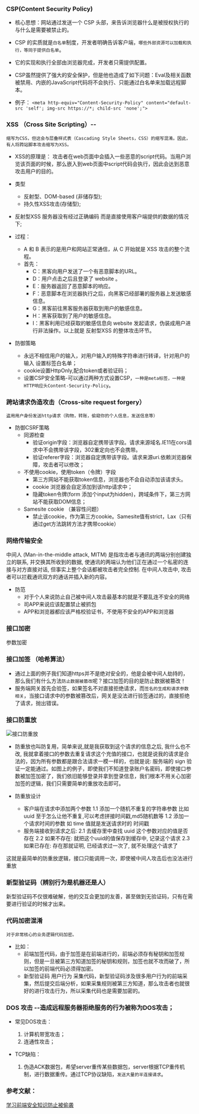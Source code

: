 
### CSP(Content Security Policy)
* 核心思想：网站通过发送一个 CSP 头部，来告诉浏览器什么是被授权执行的与什么是需要被禁止的。
* CSP 的实质就是`白名单`制度，开发者明确告诉客户端，`哪些外部资源可以加载和执行，等同于提供白名单`。
* 它的实现和执行全部由浏览器完成，开发者只需提供配置。
* CSP虽然提供了强大的安全保护，但是他也造成了如下问题：Eval及相关函数被禁用、内嵌的JavaScript代码将不会执行、只能通过白名单来加载远程脚本。

* 例子：
`<meta http-equiv="Content-Security-Policy" content="default-src 'self'; img-src https://*; child-src 'none';">`


### XSS （Cross Site Scripting）--
    缩写为CSS，但这会与层叠样式表（Cascading Style Sheets，CSS）的缩写混淆。因此，有人将跨站脚本攻击缩写为XSS。

* XSS的原理是：
    攻击者在web页面中会插入一些恶意的script代码。当用户浏览该页面的时候，那么嵌入到web页面中script代码会执行，因此会达到恶意攻击用户的目的。
* 类型
    * 反射型、DOM-based (非储存型);
    * 持久性XSS攻击(存储型);
* 反射型XSS
    服务器没有经过正确编码 而是直接使用客户端提供的数据的情况下;

* 过程：
    * A 和 B 表示的是用户和网站正常通信，从 C 开始就是 XSS 攻击的整个流程。
    * 首先：
        * C：黑客向用户发送了一个有恶意脚本的URL。
        * D：用户点击之后且登录了 website 。
        * E：服务器返回了恶意脚本的响应。
        * F：恶意脚本在浏览器执行之后，向黑客已经部署的服务器上发送敏感信息。
        * G：黑客前往黑客服务器获取到用户的敏感信息。
        * H：黑客获取到了用户的敏感信息。
        * I：黑客利用已经获取的敏感信息向 website 发起请求，伪装成用户进行非法操作。以上就是 反射型XSS 的整体攻击环节。
* 防御策略
    * 永远不相信用户的输入，对用户输入的特殊字符串进行转译，针对用户的输入 设置标签白名单；
    * cookie设置HttpOnly,配合token或者验证码；
    * 设置CSP安全策略-可以通过两种方式设置CSP，`一种是meta标签，一种是HTTP响应头Content-Security-Policy`。


### 跨站请求伪造攻击（Cross-site request forgery）
    盗用用户身份发送http请求（购物，转账，偷窥你的个人信息，发送信息等）
* 防御CSRF策略
    * 同源检查
        * 验证origin字段：浏览器自定携带该字段。请求来源域名.IE11在cors请求中不会携带该字段，302重定向也不会携带。
        * 验证referer字段：浏览器自定携带该字段。请求来源uri.依赖浏览器保障，攻击者可以修改；
    * 不使用cookie，使用token（令牌）字段
        * 第三方网站不能获取token信息，浏览器也不会自动添加该请求头。
        * cookie 浏览器会自定添加到该http请求中；
        * 隐藏token令牌(form 添加个input为hidden)，跨域条件下，第三方网站不能获取DOM信息；
    * Samesite cookie （兼容性问题）
        * 禁止该cookie，作为第三方cookie。Samesite值有strict，Lax（只有通过get方法跳转方法才携带cookie）

### 网络传输安全
中间人 (Man-in-the-middle attack, MITM) 是指攻击者与通讯的两端分别创建独立的联系, 并交换其所收到的数据, 使通讯的两端认为他们正在通过一个私密的连接与对方直接对话, 但事实上整个会话都被攻击者完全控制. 在中间人攻击中, 攻击者可以拦截通讯双方的通话并插入新的内容。

* 防范
    * 对于个人来说防止自己被中间人攻击最基本的就是不要乱连不安全的网络
    * 司APP来说应该配置禁止被抓包
    * APP和浏览器都应该严格校验证书，不使用不安全的APP和浏览器

### 接口加密
参数加密

### 接口加签 （哈希算法）
* 通过上面的例子我们知道https并不是绝对安全的，他是会被中间人劫持的，那么我们有什么方法`防止数据被篡改`呢？接口加签的目的是防止数据被篡改！
* 服务端网关首先会验签，如果签名不对直接拒绝请求，而`签名的生成和请求参数相关`，当接口请求中的参数被篡改后，网关是没法进行验签通过的，直接拒绝了请求，抛出错误。


### 接口防重放
![接口防重放](../../img/http/sec.png)

* 防重放也叫防复用，简单来说,就是我获取到这个请求的信息之后, 我什么也不改, 我就拿着接口的参数去重复请求这个充值的接口，也就是说我的请求是合法的，因为所有参数都是跟合法请求一模一样的，也就是说: 服务端的 sign 验证一定能通过。如图上的例子，即使我们不知道登录账户名密码，即使接口参数被加签加密了，我们依旧能够登录并拿到登录信息，我们根本不用关心加密加签的逻辑，我们只需要简单的重放攻击即可。

* 防重放设计
    * 客户端在请求中添加两个参数 1.1 添加一个随机不重复的字符串参数 比如uuid 至于怎么让他不重复,可以考虑拼接时间戳,md5随机数等 1.2 添加一个请求时间的参数 如 time 值就是发送请求时的 时间戳
    * 服务端接收到请求之后: 2.1 去缓存里中查找 uuid 这个参数对应的值是否存在 2.2 如果不存在: 就把这个uuid的值保存到缓存中, 记录这个请求 2.3 如果已存在: 存在那就证明, 已经请求过一次了, 就不处理这个请求了

这就是最简单的防重放逻辑，接口只能调用一次，即使被中间人攻击后也没法进行重放

### 新型验证码（辨别行为是机器还是人）
新型验证码不仅很难破解，他的交互会更加的友善，甚至做到无验证码，只有在需要进行验证的时候才出来。

### 代码加密混淆
    对于非常核心的业务逻辑代码加密。
* 比如：
    * 前端加签代码，由于加签是在前端进行的，前端必须存有秘钥和加签规则，但是一旦被第三方知道加签的秘钥和规则，加签也就不攻而破了，所以加签的前端代码必须得加密。
    * 新型验证码 用户行为 采集代码，新型验证码涉及很多用户行为的前端采集，然后提交后端分析，如果采集规则被第三方知道，那么攻击者也就很好的进行攻击行为，所以采集代码也是需要加密的。

### DOS 攻击 --造成远程服务器拒绝服务的行为被称为DOS攻击；
* 常见DOS攻击：
    1. 计算机带宽攻击；
    2. 连通性攻击；

* TCP缺陷：
    1. 伪造ACK数据包，希望server重传某些数据包，server根据TCP重传机制，进行数据重传。通过TCP协议缺陷，`发送大量的半连接请求`。



### 参考文献：
[学习前端安全知识防止被偷袭](https://mp.weixin.qq.com/s/p2EQeVNo3VQKruqPJgw--w)
